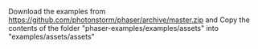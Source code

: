 Download the examples from https://github.com/photonstorm/phaser/archive/master.zip and Copy the contents of the folder "phaser-examples/examples/assets" into "examples/assets/assets"
